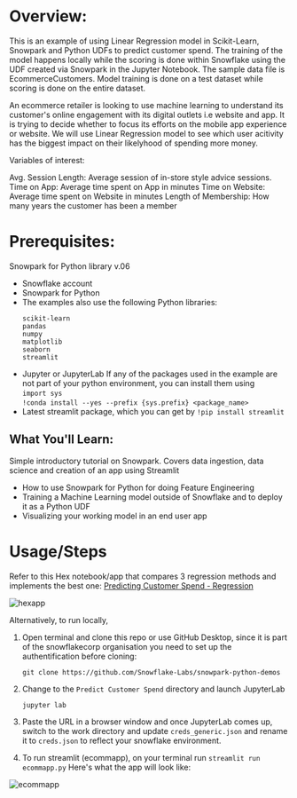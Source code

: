 # Overview:
This is an example of using Linear Regression model in Scikit-Learn, Snowpark and Python UDFs to predict customer spend. The training of the model happens locally while the scoring is done within Snowflake using the UDF created via Snowpark in the Jupyter Notebook. The sample data file is EcommerceCustomers. Model training is done on a test dataset while scoring is done on the entire dataset. 


An ecommerce retailer is looking to use machine learning to understand its customer's online engagement with its digital outlets i.e website and app. It is trying to decide whether to focus its efforts on the mobile app experience or website. We will use Linear Regression model to see which user acitivity has the biggest impact on their likelyhood of spending more money.

Variables of interest:

Avg. Session Length: Average session of in-store style advice sessions.
Time on App: Average time spent on App in minutes
Time on Website: Average time spent on Website in minutes
Length of Membership: How many years the customer has been a member 

# Prerequisites:
Snowpark for Python library v.06

* Snowflake account
* Snowpark for Python
* The examples also use the following Python libraries:
   ```
   scikit-learn
   pandas
   numpy
   matplotlib
   seaborn
   streamlit
   ```
* Jupyter or JupyterLab
If any of the packages used in the example are not part of your python environment, you can install them using
<br>`import sys`<br>
`!conda install --yes --prefix {sys.prefix} <package_name>`
* Latest streamlit package, which you can get by
 `!pip install streamlit`

## What You'll Learn:
Simple introductory tutorial on Snowpark. Covers data ingestion, data science and creation of an app using Streamlit

* How to use Snowpark for Python for doing Feature Engineering
* Training a Machine Learning model outside of Snowflake and to deploy it as a Python UDF
* Visualizing your working model in an end user app

    
# Usage/Steps

Refer to this Hex notebook/app that compares 3 regression methods and implements the best one: [Predicting Customer Spend - Regression](https://app.hex.tech/snowflake/app/5f29ae86-949b-40cf-bbe0-152037d0d9ef/latest)


![hexapp]("https://github.dev/Snowflake-Labs/snowpark-python-demos/blob/d7aa557c348f16cd1e523564751344a2c81c1686/Predict%20Customer%20Spend/resources/hex_screenshot.png")


Alternatively, to run locally, 

1. Open terminal and clone this repo or use GitHub Desktop, since it is part of the snowflakecorp organisation you need to set up the authentification before cloning: 

    `git clone https://github.com/Snowflake-Labs/snowpark-python-demos`

2. Change to the `Predict Customer Spend` directory and launch  JupyterLab

    `jupyter lab`

3. Paste the URL in a browser window and once JupyterLab comes up, switch to the work directory and update `creds_generic.json` and rename it to `creds.json` to reflect your snowflake environment.

4. To run streamlit (ecommapp), on your terminal run  `streamlit run ecommapp.py`
   Here's what the app will look like:
   
![ecommapp](https://user-images.githubusercontent.com/1723932/179316941-87b298f2-43de-4635-a0b1-bdc68f059605.png)
